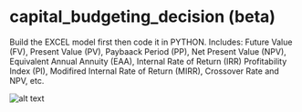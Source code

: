 # capital_budgeting_decision (beta)
Build the EXCEL model first then code it in PYTHON. 
Includes: 
Future Value (FV), 
Present Value (PV), 
Paybaack Period (PP), 
Net Present Value (NPV), 
Equivalent Annual Annuity (EAA), 
Internal Rate of Return (IRR)
Profitability Index (PI), 
Modifired Internal Rate of Return (MIRR), 
Crossover Rate and NPV, etc.

![alt text](https://github.com/tomZpeng/capital_budgeting_decision/blob/main/EXCEL_screenshot.jpg?raw=ture)
